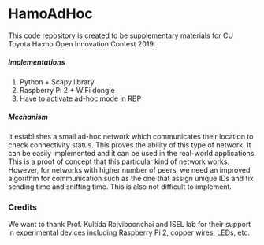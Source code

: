 # HamoAdHoc
This code repository is created to be supplementary materials for CU Toyota Ha:mo Open Innovation Contest 2019.

##### Implementations
1. Python + Scapy library
2. Raspberry Pi 2 + WiFi dongle
3. Have to activate ad-hoc mode in RBP

##### Mechanism
It establishes a small ad-hoc network which communicates their location to check connectivity status. This proves the ability of this type of network. It can be easily implemented and it can be used in the real-world applications. This is a proof of concept that this particular kind of network works. However, for networks with higher number of peers, we need an improved algorithm for communication such as the one that assign unique IDs and fix sending time and sniffing time. This is also not difficult to implement.

### Credits
We want to thank Prof. Kultida Rojviboonchai and ISEL lab for their support in experimental devices including Raspberry Pi 2, copper wires, LEDs, etc.